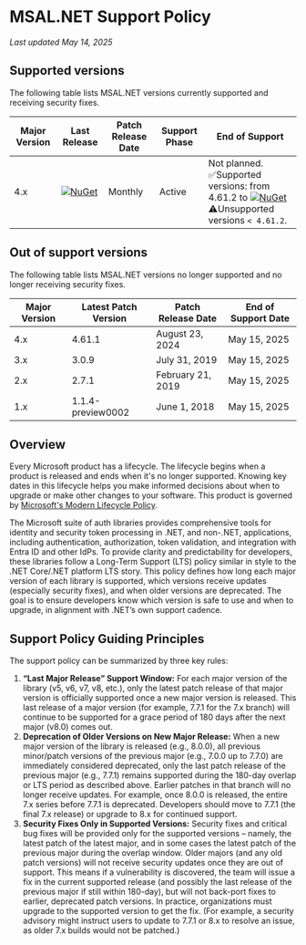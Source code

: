 # MSAL.NET Support Policy

_Last updated May 14, 2025_

## Supported versions
The following table lists MSAL.NET versions currently supported and receiving security fixes.

| Major Version | Last Release | Patch Release Date  | Support Phase|End of Support |
| --------------|--------------|--------|------------|--------|
| 4.x           | [![NuGet](https://img.shields.io/nuget/v/microsoft.identity.client.svg?style=flat-square&label=nuget&colorB=00b200)](https://www.nuget.org/packages/Microsoft.Identity.Client/)   |Monthly| Active | Not planned.<br/>✅Supported versions: from 4.61.2 to [![NuGet](https://img.shields.io/nuget/v/microsoft.identity.client.svg?style=flat-square&label=nuget&colorB=00b200)](https://www.nuget.org/packages/Microsoft.Identity.Client/)<br/>⚠️Unsupported versions `< 4.61.2`.|

## Out of support versions
The following table lists MSAL.NET versions no longer supported and no longer receiving security fixes.

| Major Version | Latest Patch Version| Patch Release Date | End of Support Date|
| --------------|--------------|--------|--------|
| 4.x           |    4.61.1      | August 23, 2024        | May 15, 2025    |
| 3.x           |    3.0.9       | July 31, 2019          | May 15, 2025    |
| 2.x           |    2.7.1       | February 21, 2019      | May 15, 2025    |
| 1.x           |    1.1.4-preview0002      | June 1, 2018         | May 15, 2025   |

## Overview

Every Microsoft product has a lifecycle. The lifecycle begins when a product is released and ends when it's no longer supported. Knowing key dates in this lifecycle helps you make informed decisions about when to upgrade or make other changes to your software. This product is governed by [Microsoft's Modern Lifecycle Policy](https://learn.microsoft.com/en-us/lifecycle/policies/modern).

The Microsoft suite of auth libraries provides comprehensive tools for identity and security token processing in .NET, and non-.NET, applications, including authentication, authorization, token validation, and integration with Entra ID and other IdPs. To provide clarity and predictability for developers, these libraries follow a Long-Term Support (LTS) policy similar in style to the .NET Core/.NET platform LTS story. This policy defines how long each major version of each library is supported, which versions receive updates (especially security fixes), and when older versions are deprecated. The goal is to ensure developers know which version is safe to use and when to upgrade, in alignment with .NET’s own support cadence.

## Support Policy Guiding Principles
The support policy can be summarized by three key rules:
1. **“Last Major Release” Support Window:** For each major version of the library (v5, v6, v7, v8, etc.), only the latest patch release of that major version is officially supported once a new major version is released. This last release of a major version (for example, 7.7.1 for the 7.x branch) will continue to be supported for a grace period of 180 days after the next major (v8.0) comes out.
2. **Deprecation of Older Versions on New Major Release:** When a new major version of the library is released (e.g., 8.0.0), all previous minor/patch versions of the previous major (e.g., 7.0.0 up to 7.7.0) are immediately considered deprecated, only the last patch release of the previous major (e.g., 7.7.1) remains supported during the 180-day overlap or LTS period as described above. Earlier patches in that branch will no longer receive updates. For example, once 8.0.0 is released, the entire 7.x series before 7.7.1 is deprecated. Developers should move to 7.7.1 (the final 7.x release) or upgrade to 8.x for continued support.
3. **Security Fixes Only in Supported Versions:** Security fixes and critical bug fixes will be provided only for the supported versions – namely, the latest patch of the latest major, and in some cases the latest patch of the previous major during the overlap window. Older majors (and any old patch versions) will not receive security updates once they are out of support. This means if a vulnerability is discovered, the team will issue a fix in the current supported release (and possibly the last release of the previous major if still within 180-day), but will not back-port fixes to earlier, deprecated patch versions. In practice, organizations must upgrade to the supported version to get the fix. (For example, a security advisory might instruct users to update to 7.7.1 or 8.x to resolve an issue, as older 7.x builds would not be patched.)
